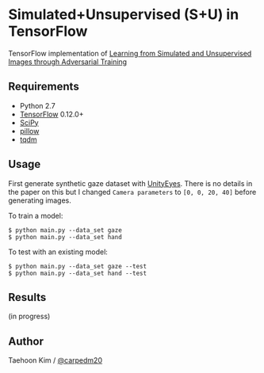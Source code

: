 # Simulated+Unsupervised (S+U) in TensorFlow

TensorFlow implementation of [Learning from Simulated and Unsupervised Images through Adversarial Training](https://arxiv.org/abs/1612.07828)


## Requirements

- Python 2.7
- [TensorFlow](https://www.tensorflow.org/) 0.12.0+
- [SciPy](http://www.scipy.org/install.html)
- [pillow](https://github.com/python-pillow/Pillow)
- [tqdm](https://github.com/tqdm/tqdm)

## Usage

First generate synthetic gaze dataset with [UnityEyes](http://www.cl.cam.ac.uk/research/rainbow/projects/unityeyes/). There is no details in the paper on this but I changed `Camera parameters` to `[0, 0, 20, 40]` before generating images.

To train a model:

    $ python main.py --data_set gaze
    $ python main.py --data_set hand


To test with an existing model:

    $ python main.py --data_set gaze --test
    $ python main.py --data_set hand --test


## Results

(in progress)


## Author

Taehoon Kim / [@carpedm20](http://carpedm20.github.io)
